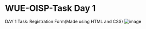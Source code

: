 # WUE-OISP-Task Day 1
DAY 1 Task: Registration Form(Made using HTML and CSS)
![image](https://github.com/user-attachments/assets/823d71f4-6e40-4861-9a16-7fb32c60952b)
